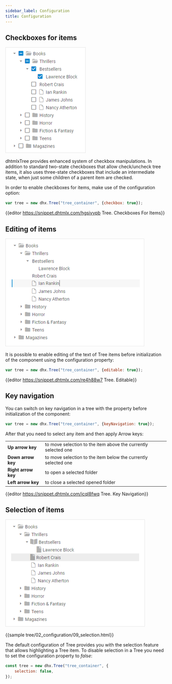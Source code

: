 ```yaml
---
sidebar_label: Configuration
title: Configuration
---          
```


Checkboxes for items
---------------

![](../assets/tree/checkbox.png)

dhtmlxTree provides enhanced system of checkbox manipulations. In addition to standard two-state checkboxes that allow check/uncheck tree items, it also uses three-state checkboxes that include an intermediate state, 
when just some children of a parent item are checked.

In order to enable checkboxes for items, make use of the [](tree/api/tree_checkbox_config.md) configuration option:

~~~js
var tree = new dhx.Tree("tree_container", {checkbox: true});
~~~

{{editor	https://snippet.dhtmlx.com/hgsivvpb	Tree. Checkboxes For Items}}

Editing of items
-------------------

![](../assets/tree/editable.png)

It is possible to enable editing of the text of Tree items before initialization of the component using the [](tree/api/tree_editable_config.md) configuration property:

~~~js
var tree = new dhx.Tree("tree_container", {editable: true});
~~~

{{editor	https://snippet.dhtmlx.com/re4h88w7	Tree. Editable}}



Key navigation
----------------

You can switch on key navigation in a tree with the [](tree/api/tree_keynavigation_config.md) property before initialization of the component: 

~~~js
var tree = new dhx.Tree("tree_container", {keyNavigation: true});
~~~

After that you need to select any item and then apply Arrow keys:

<table class="webixdoc_links">
	<tbody>
        <tr>
			<td class="webixdoc_links0"><b>Up arrow key</b></td>
			<td>to move selection to the item above the currently selected one</td>
		</tr>
        <tr>
			<td class="webixdoc_links0"><b>Down arrow key</b></td>
			<td>to move selection to the item below the currently selected one</td>
		</tr>
        <tr>
			<td class="webixdoc_links0"><b>Right arrow key</b></td>
			<td>to open a selected folder</td>
		</tr>
        <tr>
			<td class="webixdoc_links0"><b>Left arrow key</b></td>
			<td>to close a selected opened folder</td>
		</tr>
    </tbody>
</table>


{{editor	https://snippet.dhtmlx.com/icql8fwq	Tree. Key Navigation}}

Selection of items
---------------------

![](../assets/tree/disable_selection.png)

{{sample tree/02_configuration/09_selection.html}}

The default configuration of Tree provides you with the selection feature that allows highlighting a Tree item. To disable selection in a Tree you need to set the [](tree/api/tree_selection_config.md) configuration property to *false*:

~~~js
const tree = new dhx.Tree("tree_container", {
    selection: false,
});
~~~